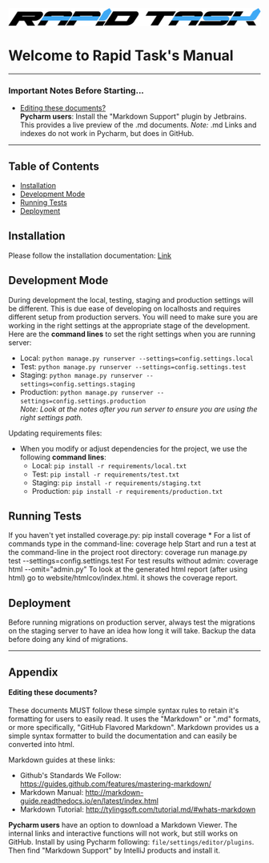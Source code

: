 ![Rapid Task Logo](/docs/images/logo.png)

Welcome to Rapid Task's Manual
==============================

---
### Important Notes Before Starting...
* [Editing these documents?](#editing-these-documents)  
**Pycharm users**: Install the "Markdown Support" plugin by Jetbrains. This provides a live preview of the .md documents.
*Note:* .md Links and indexes do not work in Pycharm, but does in GitHub.  

---
Table of Contents
-----------------
* [Installation](#installation)    
* [Development Mode](#development-mode)  
* [Running Tests](#running-tests)  
* [Deployment](#deployment) 



## Installation 


Please follow the installation documentation: [Link](/docs/installation.md)


## Development Mode

During development the local, testing, staging and production settings will be different. This is due ease of developing
on localhosts and requires different setup from production servers. You will need to make sure you are working in the
right settings at the appropriate stage of the development. Here are the **command lines** to set the right settings 
when you are running server:
* Local: ```python manage.py runserver --settings=config.settings.local```  
* Test: ```python manage.py runserver --settings=config.settings.test```  
* Staging: ```python manage.py runserver --settings=config.settings.staging ``` 
* Production: ```python manage.py runserver --settings=config.settings.production```  
    *Note: Look at the notes after you run server to ensure you are using the right settings path.*   
     
Updating requirements files:
* When you modify or adjust dependencies for the project, we use the following **command lines**:  
  * Local: ```pip install -r requirements/local.txt```
  * Test: ```pip install -r requirements/test.txt```
  * Staging: ```pip install -r requirements/staging.txt```
  * Production: ```pip install -r requirements/production.txt```


## Running Tests

If you haven't yet installed coverage.py: pip install coverage
    * For a list of commands type in the command-line:
        coverage help
Start and run a test at the command-line in the project root directory:
    coverage run manage.py test --settings=config.settings.test
For test results without admin:
    coverage html --omit="admin.py"
To look at the generated html report (after using html) go to website/htmlcov/index.html. it shows the coverage report.


## Deployment <a id="deployment"></a>

Before running migrations on production server, always test the migrations on the staging server to have an idea how
long it will take. Backup the data before doing any kind of migrations.

---

## Appendix

#### Editing these documents?

These documents MUST follow these simple syntax rules to retain it's formatting for users to easily read. It uses the
"Markdown" or ".md" formats, or more specifically, "GitHub Flavored Markdown". Markdown provides us a simple syntax 
formatter to build the documentation and can easily be converted into html.  

Markdown guides at these links:
* Github's Standards We Follow: https://guides.github.com/features/mastering-markdown/   
* Markdown Manual: http://markdown-guide.readthedocs.io/en/latest/index.html  
* Markdown Tutorial: http://tylingsoft.com/tutorial.md/#whats-markdown

**Pycharm users** have an option to download a Markdown Viewer. The internal links and interactive functions will not 
work, but still works on GitHub. Install by using Pycharm following: ```file/settings/editor/plugins```. Then find 
"Markdown Support" by IntelliJ products and install it. 
